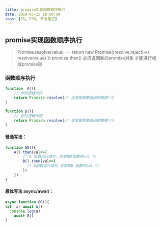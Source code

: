 ```yaml
---
title: promise实现函数顺序执行
date: 2019-05-15 18:00:00
tags: [JS, ES6, 开发笔记]
---
```


## promise实现函数顺序执行

> Promise.resolve(value) == return new Promise((resolve,reject)=>{ resolve(value) })
> promise.then() 必须返回新的promise对象 才能进行组成promise链

### 函数顺序执行

```js
function  A(){
    // 你的逻辑代码 
    return Promise.resolve(/* 这里是需要返回的数据*/)
}

function B(){
    // 你的逻辑代码 
    return Promise.resolve(/* 这里是需要返回的数据*/)
}


```

#### 普通写法：

```js
function GO(){
    A().then(val=>{
        /* A 函数运行成功，并获取A函数的val */
        B().then(val=>{
          /* B函数运行成功 并获取B 函数的val */
        })
    })
}
```

#### 最优写法 async/await：

```js
async function GO(){
let  a= await A()
  console.log(a)
    await B()
}
```

